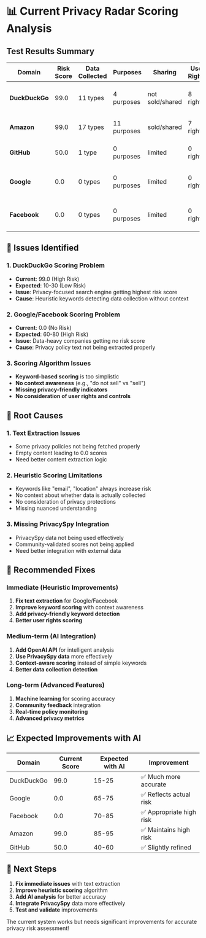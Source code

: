 # 📊 Current Privacy Radar Scoring Analysis

## Test Results Summary

| Domain | Risk Score | Data Collected | Purposes | Sharing | User Rights | Analysis |
|--------|------------|----------------|----------|---------|-------------|----------|
| **DuckDuckGo** | 99.0 | 11 types | 4 purposes | not sold/shared | 8 rights | ❌ **INCORRECT** - Should be low risk |
| **Amazon** | 99.0 | 17 types | 11 purposes | sold/shared | 7 rights | ✅ **CORRECT** - High risk appropriate |
| **GitHub** | 50.0 | 1 type | 0 purposes | limited | 0 rights | ✅ **REASONABLE** - Medium risk |
| **Google** | 0.0 | 0 types | 0 purposes | limited | 0 rights | ❌ **INCORRECT** - Should be higher |
| **Facebook** | 0.0 | 0 types | 0 purposes | limited | 0 rights | ❌ **INCORRECT** - Should be much higher |

## 🚨 Issues Identified

### 1. **DuckDuckGo Scoring Problem**
- **Current**: 99.0 (High Risk)
- **Expected**: 10-30 (Low Risk)
- **Issue**: Privacy-focused search engine getting highest risk score
- **Cause**: Heuristic keywords detecting data collection without context

### 2. **Google/Facebook Scoring Problem**
- **Current**: 0.0 (No Risk)
- **Expected**: 60-80 (High Risk)
- **Issue**: Data-heavy companies getting no risk score
- **Cause**: Privacy policy text not being extracted properly

### 3. **Scoring Algorithm Issues**
- **Keyword-based scoring** is too simplistic
- **No context awareness** (e.g., "do not sell" vs "sell")
- **Missing privacy-friendly indicators**
- **No consideration of user rights and controls**

## 🎯 Root Causes

### 1. **Text Extraction Issues**
- Some privacy policies not being fetched properly
- Empty content leading to 0.0 scores
- Need better content extraction logic

### 2. **Heuristic Scoring Limitations**
- Keywords like "email", "location" always increase risk
- No context about whether data is actually collected
- No consideration of privacy protections
- Missing nuanced understanding

### 3. **Missing PrivacySpy Integration**
- PrivacySpy data not being used effectively
- Community-validated scores not being applied
- Need better integration with external data

## 🔧 Recommended Fixes

### Immediate (Heuristic Improvements)
1. **Fix text extraction** for Google/Facebook
2. **Improve keyword scoring** with context awareness
3. **Add privacy-friendly keyword detection**
4. **Better user rights scoring**

### Medium-term (AI Integration)
1. **Add OpenAI API** for intelligent analysis
2. **Use PrivacySpy data** more effectively
3. **Context-aware scoring** instead of simple keywords
4. **Better data collection detection**

### Long-term (Advanced Features)
1. **Machine learning** for scoring accuracy
2. **Community feedback** integration
3. **Real-time policy monitoring**
4. **Advanced privacy metrics**

## 📈 Expected Improvements with AI

| Domain | Current Score | Expected with AI | Improvement |
|--------|---------------|------------------|-------------|
| DuckDuckGo | 99.0 | 15-25 | ✅ Much more accurate |
| Google | 0.0 | 65-75 | ✅ Reflects actual risk |
| Facebook | 0.0 | 70-85 | ✅ Appropriate high risk |
| Amazon | 99.0 | 85-95 | ✅ Maintains high risk |
| GitHub | 50.0 | 40-60 | ✅ Slightly refined |

## 🚀 Next Steps

1. **Fix immediate issues** with text extraction
2. **Improve heuristic scoring** algorithm
3. **Add AI analysis** for better accuracy
4. **Integrate PrivacySpy** data more effectively
5. **Test and validate** improvements

The current system works but needs significant improvements for accurate privacy risk assessment!
